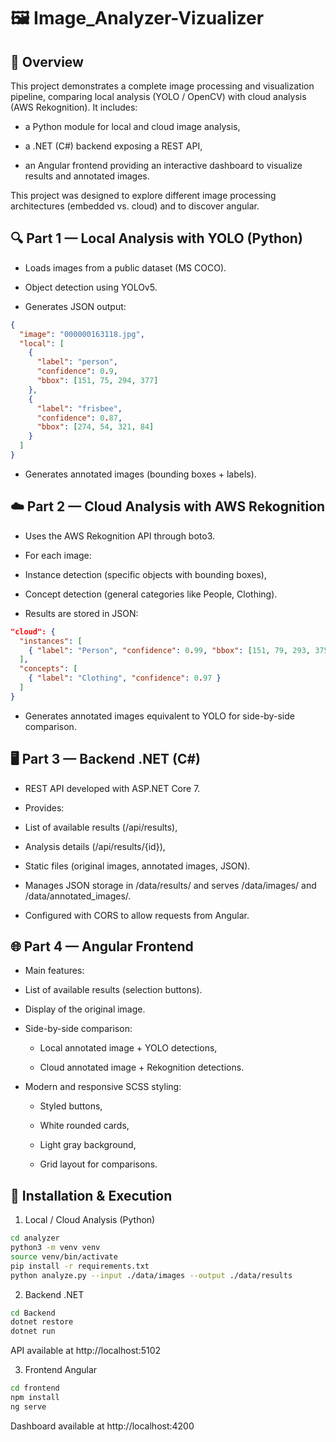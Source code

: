 # 🖼️ Image_Analyzer-Vizualizer

## 📌 Overview

This project demonstrates a complete image processing and visualization pipeline, comparing local analysis (YOLO / OpenCV) with cloud analysis (AWS Rekognition).
It includes:

- a Python module for local and cloud image analysis,

- a .NET (C#) backend exposing a REST API,

- an Angular frontend providing an interactive dashboard to visualize results and annotated images.

This project was designed to explore different image processing architectures (embedded vs. cloud) and to discover angular.

## 🔍 Part 1 — Local Analysis with YOLO (Python)

- Loads images from a public dataset (MS COCO).

- Object detection using YOLOv5.

- Generates JSON output:

``` json
{
  "image": "000000163118.jpg",
  "local": [
    {
      "label": "person",
      "confidence": 0.9,
      "bbox": [151, 75, 294, 377]
    },
    {
      "label": "frisbee",
      "confidence": 0.87,
      "bbox": [274, 54, 321, 84]
    }
  ]
}
```

- Generates annotated images (bounding boxes + labels).

## ☁️ Part 2 — Cloud Analysis with AWS Rekognition

- Uses the AWS Rekognition API through boto3.

- For each image:

 - Instance detection (specific objects with bounding boxes),

 - Concept detection (general categories like People, Clothing).

- Results are stored in JSON:

``` json
"cloud": {
  "instances": [
    { "label": "Person", "confidence": 0.99, "bbox": [151, 79, 293, 375] }
  ],
  "concepts": [
    { "label": "Clothing", "confidence": 0.97 }
  ]
}
```

- Generates annotated images equivalent to YOLO for side-by-side comparison.

## 🖥️ Part 3 — Backend .NET (C#)

- REST API developed with ASP.NET Core 7.

- Provides:

 - List of available results (/api/results),

 - Analysis details (/api/results/{id}),

 - Static files (original images, annotated images, JSON).

- Manages JSON storage in /data/results/ and serves /data/images/ and /data/annotated_images/.

- Configured with CORS to allow requests from Angular.

## 🌐 Part 4 — Angular Frontend

- Main features:

 - List of available results (selection buttons).

 - Display of the original image.

 - Side-by-side comparison:

   - Local annotated image + YOLO detections,

   - Cloud annotated image + Rekognition detections.

- Modern and responsive SCSS styling:

  - Styled buttons,

  - White rounded cards,

  - Light gray background,

  - Grid layout for comparisons.

## 🚀 Installation & Execution

1. Local / Cloud Analysis (Python)

``` bash
cd analyzer
python3 -m venv venv
source venv/bin/activate
pip install -r requirements.txt
python analyze.py --input ./data/images --output ./data/results
```

2. Backend .NET

```bash
cd Backend
dotnet restore
dotnet run
```
API available at http://localhost:5102

3. Frontend Angular

``` bash
cd frontend
npm install
ng serve
```
Dashboard available at http://localhost:4200